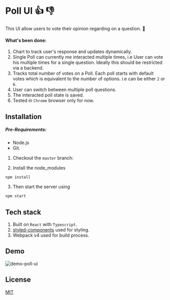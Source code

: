# Poll UI :thumbsup:   :thumbsdown:

This UI allow users to vote their opinion regarding on a question. :rocket:

#### What's been done:
1. Chart to track user's response and updates dynamically.
2. Single Poll can currently me interacted multiple times, i.e User can vote his multiple times for a single question. Ideally this should be restricted via a backend.
3. Tracks total number of votes on a Poll. Each poll starts with default votes which is equivalent to the number of options. i.e can be either `2` or `6`.
4. User can switch between multiple poll questions.
5. The interacted poll state is saved.
6. Tested in `Chrome` browser only for now.

## Installation

##### Pre-Requirements:
- Node.js
- Git.

1. Checkout the `master` branch:

2. Install the node_modules
```bash
npm install
```

3. Then start the server using
```bash
npm start
```

## Tech stack

1. Built on `React` with `Typescript`.
2. [styled-components](https://www.styled-components.com/) used for styling.
3. Webpack v4 used for build process.

## Demo
![demo-poll-ui](https://user-images.githubusercontent.com/19609136/54083010-145d3280-4344-11e9-8b90-3518efc077d1.gif)


## License
[MIT](https://choosealicense.com/licenses/mit/)
